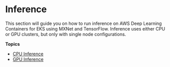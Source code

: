 # Inference<a name="deep-learning-containers-eks-tutorials-inference"></a>

This section will guide you on how to run inference on AWS Deep Learning Containers for EKS using MXNet and TensorFlow\. Inference uses either CPU or GPU clusters, but only with single node configurations\.

**Topics**
+ [CPU Inference](deep-learning-containers-eks-tutorials-cpu-inference.md)
+ [GPU Inference](deep-learning-containers-eks-tutorials-gpu-inference.md)
